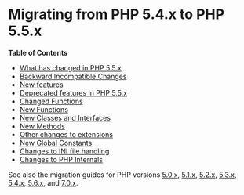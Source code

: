 Migrating from PHP 5.4.x to PHP 5.5.x
=====================================

**Table of Contents**

-   [What has changed in PHP 5.5.x](/migration55/changes.html)
-   [Backward Incompatible Changes](/migration55/incompatible.html)
-   [New features](/migration55/new-features.html)
-   [Deprecated features in PHP 5.5.x](/migration55/deprecated.html)
-   [Changed Functions](/migration55/changed-functions.html)
-   [New Functions](/migration55/new-functions.html)
-   [New Classes and Interfaces](/migration55/classes.html)
-   [New Methods](/migration55/new-methods.html)
-   [Other changes to extensions](/migration55/extensions-other.html)
-   [New Global Constants](/migration55/global-constants.html)
-   [Changes to INI file handling](/migration55/ini.html)
-   [Changes to PHP Internals](/migration55/internals.html)

See also the migration guides for PHP versions
<a href="/migration5.html" class="link">5.0.x</a>,
<a href="/migration51.html" class="link">5.1.x</a>,
<a href="/migration52.html" class="link">5.2.x</a>,
<a href="/migration53.html" class="link">5.3.x</a>,
<a href="/migration54.html" class="link">5.4.x</a>,
<a href="/migration56.html" class="link">5.6.x</a>, and
<a href="/migration70.html" class="link">7.0.x</a>.
